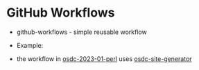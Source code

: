 # GitHub Workflows

* github-workflows - simple reusable workflow

* Example:

* the workflow in [osdc-2023-01-perl](https://github.com/OSDC-Code-Maven/osdc-2023-01-perl) uses [osdc-site-generator](https://github.com/osdc-code-maven/osdc-site-generator)



